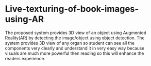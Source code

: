 # Live-texturing-of-book-images-using-AR

The proposed system provides 3D view of an object using Augmented Reality(AR) by detecting the
image/object using object detection. The system provides 3D view of any organ so student can see
all the components very clearly and understand it in very easy way because visuals are much more
powerful then reading so this will enhance the readers experience.
